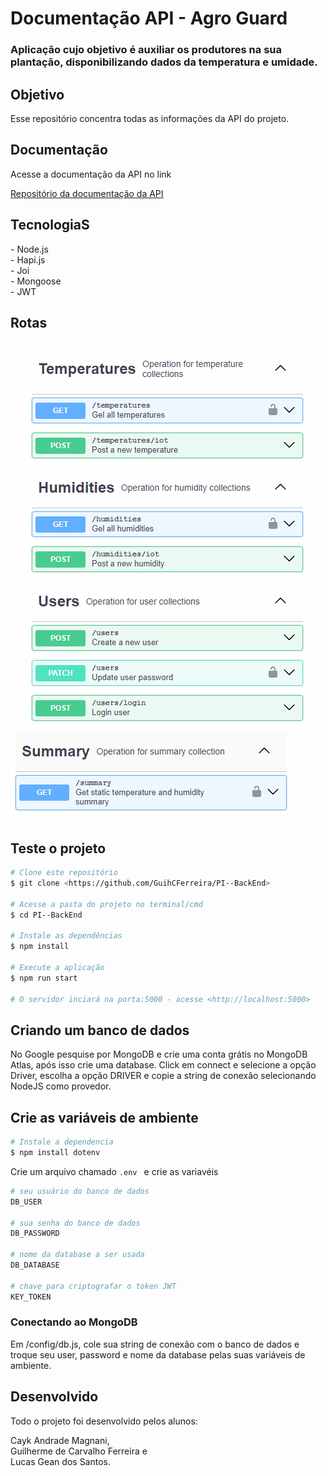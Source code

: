 # Documentação API - Agro Guard
### Aplicação cujo objetivo é auxiliar os produtores na sua plantação, disponibilizando dados da temperatura e umidade.

## Objetivo
<p> Esse repositório concentra todas as informações da API do projeto.  </p>

## Documentação
<p>Acesse a documentação da API no link</p>
<p><a href="https://github.com/GuihCFerreira/PI---BackEnd---Documentation/">Repositório da documentação da API</a></br></p>

## TecnologiaS
<p> - Node.js</br>
    - Hapi.js</br>
    - Joi </br>
    - Mongoose </br>
    - JWT
</p>

## Rotas
<img src="assets/image_routes_1.png"/></br>
<img src="assets/image_routes_2.png"/></br>

## Teste o projeto
```bash
# Clone este repositório
$ git clone <https://github.com/GuihCFerreira/PI--BackEnd>

# Acesse a pasta do projeto no terminal/cmd
$ cd PI--BackEnd

# Instale as dependências
$ npm install

# Execute a aplicação 
$ npm run start

# O servidor inciará na porta:5000 - acesse <http://localhost:5000>
```

## Criando um banco de dados
No Google pesquise por MongoDB e crie uma conta grátis no MongoDB Atlas, após isso crie uma database.
Click em connect e selecione a opção Driver, escolha a opção DRIVER e copie a string de conexão selecionando NodeJS como provedor.

## Crie as variáveis de ambiente
```bash
# Instale a dependencia
$ npm install dotenv

```
Crie um arquivo chamado ```.env ``` e crie as variavéis 

```bash
# seu usuário do banco de dados
DB_USER

# sua senha do banco de dados
DB_PASSWORD

# nome da database a ser usada
DB_DATABASE

# chave para criptografar o token JWT
KEY_TOKEN
```

### Conectando ao MongoDB
Em /config/db.js, cole sua string de conexão com o banco de dados e troque seu user, password e nome da database pelas suas variáveis de ambiente.

## Desenvolvido
<p>Todo o projeto foi desenvolvido pelos alunos: </br></p>
<p>Cayk Andrade Magnani,</br>Guilherme de Carvalho Ferreira e</br> Lucas Gean dos Santos.</p> 
